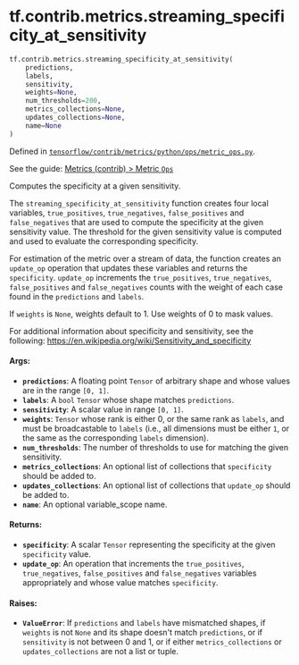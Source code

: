 <div itemscope itemtype="http://developers.google.com/ReferenceObject">
<meta itemprop="name" content="tf.contrib.metrics.streaming_specificity_at_sensitivity" />
<meta itemprop="path" content="Stable" />
</div>

# tf.contrib.metrics.streaming_specificity_at_sensitivity

``` python
tf.contrib.metrics.streaming_specificity_at_sensitivity(
    predictions,
    labels,
    sensitivity,
    weights=None,
    num_thresholds=200,
    metrics_collections=None,
    updates_collections=None,
    name=None
)
```



Defined in [`tensorflow/contrib/metrics/python/ops/metric_ops.py`](https://www.tensorflow.org/code/tensorflow/contrib/metrics/python/ops/metric_ops.py).

See the guide: [Metrics (contrib) > Metric `Ops`](../../../../../api_guides/python/contrib.metrics.md#Metric_Ops_)

Computes the specificity at a given sensitivity.

The `streaming_specificity_at_sensitivity` function creates four local
variables, `true_positives`, `true_negatives`, `false_positives` and
`false_negatives` that are used to compute the specificity at the given
sensitivity value. The threshold for the given sensitivity value is computed
and used to evaluate the corresponding specificity.

For estimation of the metric over a stream of data, the function creates an
`update_op` operation that updates these variables and returns the
`specificity`. `update_op` increments the `true_positives`, `true_negatives`,
`false_positives` and `false_negatives` counts with the weight of each case
found in the `predictions` and `labels`.

If `weights` is `None`, weights default to 1. Use weights of 0 to mask values.

For additional information about specificity and sensitivity, see the
following: https://en.wikipedia.org/wiki/Sensitivity_and_specificity

#### Args:

* <b>`predictions`</b>: A floating point `Tensor` of arbitrary shape and whose values
    are in the range `[0, 1]`.
* <b>`labels`</b>: A `bool` `Tensor` whose shape matches `predictions`.
* <b>`sensitivity`</b>: A scalar value in range `[0, 1]`.
* <b>`weights`</b>: `Tensor` whose rank is either 0, or the same rank as `labels`, and
    must be broadcastable to `labels` (i.e., all dimensions must be either
    `1`, or the same as the corresponding `labels` dimension).
* <b>`num_thresholds`</b>: The number of thresholds to use for matching the given
    sensitivity.
* <b>`metrics_collections`</b>: An optional list of collections that `specificity`
    should be added to.
* <b>`updates_collections`</b>: An optional list of collections that `update_op` should
    be added to.
* <b>`name`</b>: An optional variable_scope name.


#### Returns:

* <b>`specificity`</b>: A scalar `Tensor` representing the specificity at the given
    `specificity` value.
* <b>`update_op`</b>: An operation that increments the `true_positives`,
    `true_negatives`, `false_positives` and `false_negatives` variables
    appropriately and whose value matches `specificity`.


#### Raises:

* <b>`ValueError`</b>: If `predictions` and `labels` have mismatched shapes, if
    `weights` is not `None` and its shape doesn't match `predictions`, or if
    `sensitivity` is not between 0 and 1, or if either `metrics_collections`
    or `updates_collections` are not a list or tuple.